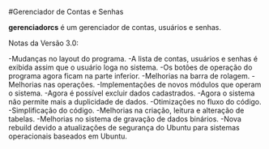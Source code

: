 #Gerenciador de Contas e Senhas

**gerenciadorcs** é um gerenciador de contas, usuários e senhas.

Notas da Versão 3.0:

-Mudanças no layout do programa.
-A lista de contas, usuários e senhas é exibida assim que o usuário loga no sistema.
-Os botões de operação do programa agora ficam na parte inferior.
-Melhorias na barra de rolagem.
-Melhorias nas operações.
-Implementações de novos módulos que operam o sistema.
-Agora é possível excluir dados cadastrados.
-Agora o sistema não permite mais a duplicidade de dados.
-Otimizações no fluxo do código.
-Simplificação do código.
-Melhorias na criação, leitura e alteração de tabelas.
-Melhorias no sistema de gravação de dados binários.
-Nova rebuild devido a atualizações de segurança do Ubuntu para sistemas operacionais baseados em Ubuntu.

